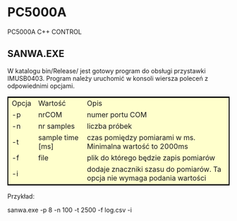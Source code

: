 # PC5000A
PC5000A C++ CONTROL


<H2>SANWA.EXE</H2>
W katalogu bin/Release/ jest gotowy program do obsługi przystawki IMUSB0403.
Program należy uruchomić w konsoli wiersza poleceń z odpowiednimi opcjami.
<table style="border: 2px solid black; background-color: #ffc;">
<tr><td>Opcja</td><td>Wartość</td><td>Opis</td></tr>
<tr><td>-p</td><td>nrCOM</td><td>numer portu COM</td></tr>
<tr><td>-n</td><td>nr samples</td><td>liczba próbek</td></tr>
<tr><td>-t</td><td>sample time [ms]</td><td>czas pomiędzy pomiarami w ms. Minimalna wartość to 2000ms</td></tr>
<tr><td>-f</td><td>file</td><td>plik do którego będzie zapis pomiarów</td></tr>
<tr><td>-i</td><td></td><td>dodaje znaczniki szasu do pomiarów. Ta opcja nie wymaga podania wartości</td></tr>
</table>

Przykład:

sanwa.exe -p 8 -n 100 -t 2500 -f log.csv -i
